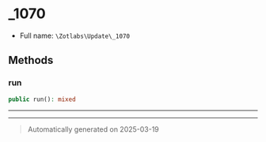 
# _1070





* Full name: `\Zotlabs\Update\_1070`




## Methods


### run



```php
public run(): mixed
```












***


***
> Automatically generated on 2025-03-19
